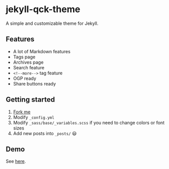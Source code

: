 # jekyll-qck-theme

A simple and customizable theme for Jekyll.

## Features

* A lot of Markdown features
* Tags page
* Archives page
* Search feature
* `<!--more-->` tag feature
* OGP ready
* Share buttons ready

## Getting started

1. [Fork me](https://github.com/qckanemoto/jekyll-qck-theme/fork)
2. Modify `_config.yml`
3. Modify `_sass/base/_variables.scss` if you need to change colors or font sizes
4. Add new posts into `_posts/` :smiley:

## Demo

See [here](http://qckanemoto.github.io).
